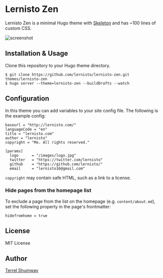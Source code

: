 # Lernisto Zen

Lernisto Zen is a minimal Hugo theme with [Skeleton](https://github.com/dhg/Skeleton/) and has ~100 lines of custom CSS.

![screenshot](/images/screenshot.png)

## Installation & Usage

Clone this repository to your Hugo theme directory.

	$ git clone https://github.com/lernisto/lernisto-zen.git themes/lernisto-zen
	$ hugo server --theme=lernisto-zen --buildDrafts --watch

## Configuration

In this theme you can add variables to your site config file. The following is the example config:

	baseurl = "http://lernisto.com/"
	languageCode = "en"
	title = "lernisto.com"
	author = "lernisto"
	copyright = "Me. All rights reserved."

	[params]
	  logo      = "/images/logo.jpg"
	  twitter   = "https://twitter.com/lernisto"
	  github    = "https://github.com/lernisto/"
	  email     = "lernisto16@gmail.com"

`copyright` may contain safe HTML, such as a link to a license.

### Hide pages from the homepage list

To exclude a page from the list on the homepage (e.g. `content/about.md`), set the following property in the page's frontmatter:

	hidefromhome = true

## License

MIT License

## Author

[Terrel Shumway](https://github.com/lernisto)
